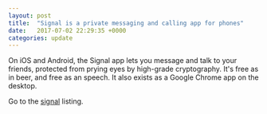 ```yaml
---
layout: post
title:  "Signal is a private messaging and calling app for phones"
date:   2017-07-02 22:29:35 +0000
categories: update
---
```


On iOS and Android, the Signal app lets you message and talk to
 your friends, protected from prying eyes by high-grade cryptography.
 It's free as in beer, and free as an speech. It also exists as a
 Google Chrome app on the desktop.

Go to the <a href="/products/#Signal">signal</a> listing.

